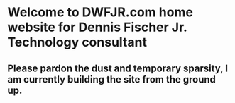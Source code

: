 # Welcome to DWFJR.com home website for Dennis Fischer Jr. Technology consultant

## Please pardon the dust and temporary sparsity, I am currently building the site from the ground up.

